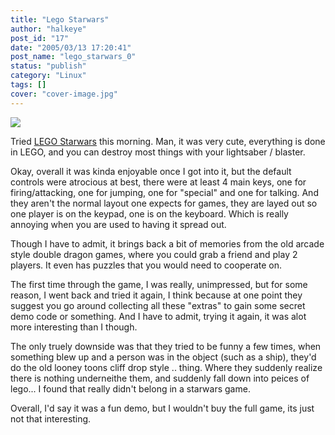 ```yaml
---
title: "Lego Starwars"
author: "halkeye"
post_id: "17"
date: "2005/03/13 17:20:41"
post_name: "lego_starwars_0"
status: "publish"
category: "Linux"
tags: []
cover: "cover-image.jpg"
---
```


![](legostarwars.png)

Tried [LEGO Starwars](https://www.3dgamers.com/games/legostarwars/) this morning. Man, it was very cute, everything is done in LEGO, and you can destroy most things with your lightsaber / blaster.

Okay, overall it was kinda enjoyable once I got into it, but the default controls were atrocious at best, there were at least 4 main keys, one for firing/attacking, one for jumping, one for "special" and one for talking. And they aren't the normal layout one expects for games, they are layed out so one player is on the keypad, one is on the keyboard. Which is really annoying when you are used to having it spread out.

Though I have to admit, it brings back a bit of memories from the old arcade style double dragon games, where you could grab a friend and play 2 players. It even has puzzles that you would need to cooperate on.

The first time through the game, I was really, unimpressed, but for some reason, I went back and tried it again, I think because at one point they suggest you go around collecting all these "extras" to gain some secret demo code or something. And I have to admit, trying it again, it was alot more interesting than I though.

The only truely downside was that they tried to be funny a few times, when something blew up and a person was in the object (such as a ship), they'd do the old looney toons cliff drop style .. thing. Where they suddenly realize there is nothing underneithe them, and suddenly fall down into peices of lego... I found that really didn't belong in a starwars game.

Overall, I'd say it was a fun demo, but I wouldn't buy the full game, its just not that interesting.
